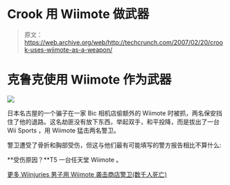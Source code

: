 # Crook 用 Wiimote 做武器

> 原文：<https://web.archive.org/web/http://techcrunch.com/2007/02/20/crook-uses-wiimote-as-a-weapon/>

# 克鲁克使用 Wiimote 作为武器

![](img/bed5db1c7cd9005b808c08a07eb48d4d.png)

日本名古屋的一个骗子在一家 Bic 相机店偷额外的 Wiimote 时被抓，两名保安挡住了他的退路。这名劫匪没有放下东西，举起双手，和平投降，而是拔出了一台 Wii Sports ，用 Wiimote 猛击两名警卫。

警卫遭受了骨折和胸部受伤，但这与他们最有可能填写的警方报告相比不算什么:

**受伤原因？**T5 一台任天堂 Wiimote 。

[更多 Wiinjuries 男子用 Wiimote 袭击商店警卫(数千人死亡)](https://web.archive.org/web/20230322164148/http://www.destructoid.com/more-wiinjuries-man-assaults-store-guards-with-wiimote-thousands-dead--29942.phtml)